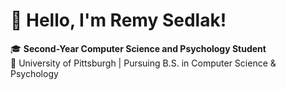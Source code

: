 # 👋 Hello, I'm Remy Sedlak!

🎓 **Second-Year Computer Science and Psychology Student**  
📍 University of Pittsburgh | Pursuing B.S. in Computer Science & Psychology  
